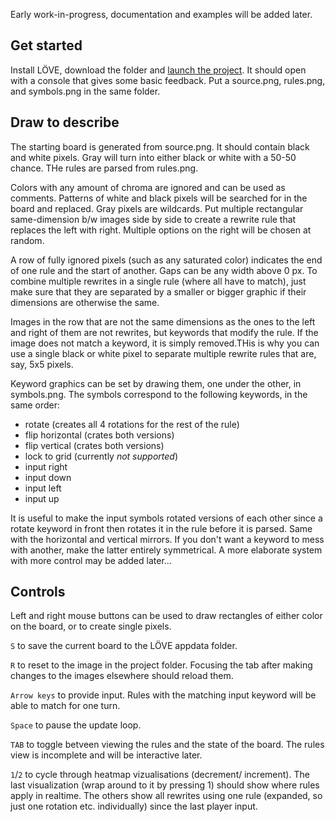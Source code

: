 Early work-in-progress, documentation and examples will be added later.

## Get started
Install LÖVE, download the folder and [launch the project](https://love2d.org/wiki/Getting_Started).
It should open with a console that gives some basic feedback. Put a source.png, rules.png, and symbols.png in the same folder.

## Draw to describe
The starting board is generated from source.png. It should contain black and white pixels. Gray will turn into either black or white with a 50-50 chance.
THe rules are parsed from rules.png.

Colors with any amount of chroma are ignored and can be used as comments. Patterns of white and black pixels will be searched for in the board and replaced. Gray pixels are wildcards.
Put multiple rectangular same-dimension b/w images side by side to create a rewrite rule that replaces the left with right. Multiple options on the right will be chosen at random.

A row of fully ignored pixels (such as any saturated color) indicates the end of one rule and the start of another. Gaps can be any width above 0 px. To combine multiple rewrites in a single rule (where all have to match), just make sure that they are separated by a smaller or bigger graphic if their dimensions are otherwise the same.

Images in the row that are not the same dimensions as the ones to the left and right of them are not rewrites, but keywords that modify the rule. If the image does not match a keyword, it is simply removed.THis is why you can use a single black or white pixel to separate multiple rewrite rules that are, say, 5x5 pixels.

Keyword graphics can be set by drawing them, one under the other, in symbols.png. The symbols correspond to the following keywords, in the same order:
* rotate  (creates all 4 rotations for the rest of the rule)
* flip horizontal (crates both versions)
* flip vertical (crates both versions)
* lock to grid (currently *not supported*)
* input right
* input down
* input left
* input up

It is useful to make the input symbols rotated versions of each other since a rotate keyword in front then rotates it in the rule before it is parsed.
Same with the horizontal and vertical mirrors. If you don't want a keyword to mess with another, make the latter entirely symmetrical. A more elaborate system with more control may be added later...

## Controls

Left and right mouse buttons can be used to draw rectangles of either color on the board, or to create single pixels.

`S` to save the current board to the LÖVE appdata folder. 

`R` to reset to the image in the project folder.
Focusing the tab after making changes to the images elsewhere should reload them.

`Arrow keys` to provide input. Rules with the matching input keyword will be able to match for one turn.

`Space` to pause the update loop.

`TAB` to toggle betveen viewing the rules and the state of the board. The rules view is incomplete and will be interactive later.

`1`/`2` to cycle through heatmap vizualisations (decrement/ increment). The last visualization (wrap around to it by pressing 1) should show where rules apply in realtime.
The others show all rewrites using one rule (expanded, so just one rotation etc. individually) since the last player input.
